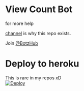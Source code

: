 # View Count Bot
for more help   
   
[channel](https://t.me/SL_bot_zone) is why this repo exists.   
   
   
Join [@BotzHub](https://t.me/slbotzone)

# Deploy to heroku
This is rare in my repos xD   
[![Deploy](https://www.herokucdn.com/deploy/button.svg)](https://heroku.com/deploy)
